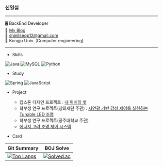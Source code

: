 ### 신일섭

---

🖥️ BackEnd Developer<br>
📌 [My Blog](https://shinscode.tistory.com/)<br>
📧 shinilseop12@gmail.com<br>
🏫 Kongju Univ. (Computer engineering)

---

* Skills

![Java](https://img.shields.io/badge/-Java-007396?style=flat-square&logo=Java&logoColor=white)
![MySQL](https://img.shields.io/badge/-MySQL-4479A1?style=flat-square&logo=mysql&logoColor=white)
![Python](https://img.shields.io/badge/-Python-3776AB?style=flat-square&logo=python&logoColor=white)

* Study

![Spring](https://img.shields.io/badge/-Spring-6DB33F?style=flat-square&logo=Spring&logoColor=white)
![JavaScript](https://img.shields.io/badge/-Javascript-F7DF1E?style=flat-square&logo=JavaScript&logoColor=white)

* Project
  * 캡스톤 디자인 프로젝트 : [내 위치의 빛](https://github.com/shinilseop/Capstone_Design)
  * 학부생 연구 프로젝트(창의재단 주관) : [자연광 기반 감성 제어를 실현하는 Tunable LED 조명](https://github.com/shinilseop/URP_kofac)
  * 학부생 연구 프로젝트(공주대학교 주관)
  * [에너지 고려 조명 제어 시스템](https://github.com/shinilseop/Light_System_407)

* Card

|Git Summary|BOJ Solve|
|---|---|
|[![Top Langs](https://github-readme-stats.vercel.app/api/top-langs/?username=shinilseop&layout=compact)](https://github.com/shinilseop/github-readme-stats)|[![Solved.ac](http://mazassumnida.wtf/api/generate_badge?boj=shinilseop12)](https://solved.ac/profile/shinilseop12)|
